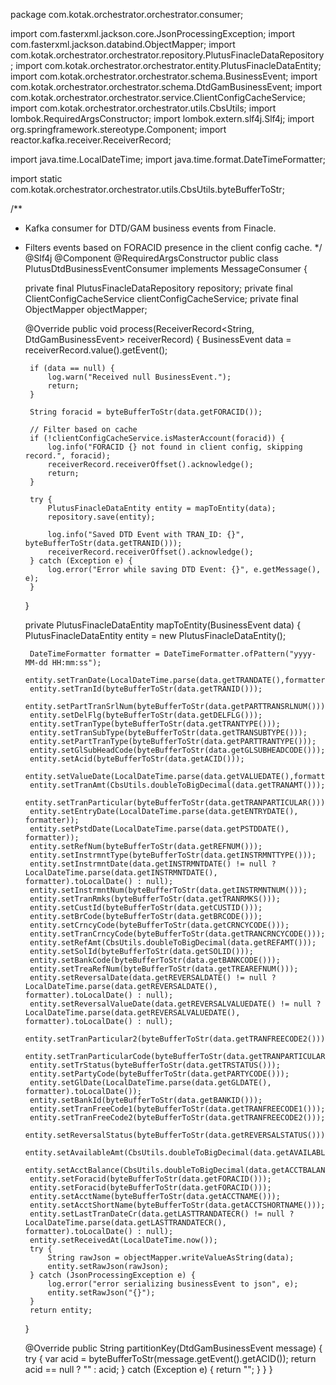 
package com.kotak.orchestrator.orchestrator.consumer;

import com.fasterxml.jackson.core.JsonProcessingException;
import com.fasterxml.jackson.databind.ObjectMapper;
import com.kotak.orchestrator.orchestrator.repository.PlutusFinacleDataRepository;
import com.kotak.orchestrator.orchestrator.entity.PlutusFinacleDataEntity;
import com.kotak.orchestrator.orchestrator.schema.BusinessEvent;
import com.kotak.orchestrator.orchestrator.schema.DtdGamBusinessEvent;
import com.kotak.orchestrator.orchestrator.service.ClientConfigCacheService;
import com.kotak.orchestrator.orchestrator.utils.CbsUtils;
import lombok.RequiredArgsConstructor;
import lombok.extern.slf4j.Slf4j;
import org.springframework.stereotype.Component;
import reactor.kafka.receiver.ReceiverRecord;

import java.time.LocalDateTime;
import java.time.format.DateTimeFormatter;

import static com.kotak.orchestrator.orchestrator.utils.CbsUtils.byteBufferToStr;

/**
 * Kafka consumer for DTD/GAM business events from Finacle.
 * Filters events based on FORACID presence in the client config cache.
 */
@Slf4j
@Component
@RequiredArgsConstructor
public class PlutusDtdBusinessEventConsumer implements MessageConsumer<DtdGamBusinessEvent> {

    private final PlutusFinacleDataRepository repository;
    private final ClientConfigCacheService clientConfigCacheService;
    private final ObjectMapper objectMapper;


    @Override
    public void process(ReceiverRecord<String, DtdGamBusinessEvent> receiverRecord) {
        BusinessEvent data = receiverRecord.value().getEvent();

        if (data == null) {
            log.warn("Received null BusinessEvent.");
            return;
        }

        String foracid = byteBufferToStr(data.getFORACID());

        // Filter based on cache
        if (!clientConfigCacheService.isMasterAccount(foracid)) {
            log.info("FORACID {} not found in client config, skipping record.", foracid);
            receiverRecord.receiverOffset().acknowledge();
            return;
        }

        try {
            PlutusFinacleDataEntity entity = mapToEntity(data);
            repository.save(entity);

            log.info("Saved DTD Event with TRAN_ID: {}", byteBufferToStr(data.getTRANID()));
            receiverRecord.receiverOffset().acknowledge();
        } catch (Exception e) {
            log.error("Error while saving DTD Event: {}", e.getMessage(), e);
        }
    }

    private PlutusFinacleDataEntity mapToEntity(BusinessEvent data) {
        PlutusFinacleDataEntity entity = new PlutusFinacleDataEntity();


        DateTimeFormatter formatter = DateTimeFormatter.ofPattern("yyyy-MM-dd HH:mm:ss");
        entity.setTranDate(LocalDateTime.parse(data.getTRANDATE(),formatter).toLocalDate());
        entity.setTranId(byteBufferToStr(data.getTRANID()));
        entity.setPartTranSrlNum(byteBufferToStr(data.getPARTTRANSRLNUM()));
        entity.setDelFlg(byteBufferToStr(data.getDELFLG()));
        entity.setTranType(byteBufferToStr(data.getTRANTYPE()));
        entity.setTranSubType(byteBufferToStr(data.getTRANSUBTYPE()));
        entity.setPartTranType(byteBufferToStr(data.getPARTTRANTYPE()));
        entity.setGlSubHeadCode(byteBufferToStr(data.getGLSUBHEADCODE()));
        entity.setAcid(byteBufferToStr(data.getACID()));
        entity.setValueDate(LocalDateTime.parse(data.getVALUEDATE(),formatter).toLocalDate());
        entity.setTranAmt(CbsUtils.doubleToBigDecimal(data.getTRANAMT()));
        entity.setTranParticular(byteBufferToStr(data.getTRANPARTICULAR()));
        entity.setEntryDate(LocalDateTime.parse(data.getENTRYDATE(), formatter));
        entity.setPstdDate(LocalDateTime.parse(data.getPSTDDATE(), formatter));
        entity.setRefNum(byteBufferToStr(data.getREFNUM()));
        entity.setInstrmntType(byteBufferToStr(data.getINSTRMNTTYPE()));
        entity.setInstrmntDate(data.getINSTRMNTDATE() != null ? LocalDateTime.parse(data.getINSTRMNTDATE(), formatter).toLocalDate() : null);
        entity.setInstrmntNum(byteBufferToStr(data.getINSTRMNTNUM()));
        entity.setTranRmks(byteBufferToStr(data.getTRANRMKS()));
        entity.setCustId(byteBufferToStr(data.getCUSTID()));
        entity.setBrCode(byteBufferToStr(data.getBRCODE()));
        entity.setCrncyCode(byteBufferToStr(data.getCRNCYCODE()));
        entity.setTranCrncyCode(byteBufferToStr(data.getTRANCRNCYCODE()));
        entity.setRefAmt(CbsUtils.doubleToBigDecimal(data.getREFAMT()));
        entity.setSolId(byteBufferToStr(data.getSOLID()));
        entity.setBankCode(byteBufferToStr(data.getBANKCODE()));
        entity.setTreaRefNum(byteBufferToStr(data.getTREAREFNUM()));
        entity.setReversalDate(data.getREVERSALDATE() != null ? LocalDateTime.parse(data.getREVERSALDATE(), formatter).toLocalDate() : null);
        entity.setReversalValueDate(data.getREVERSALVALUEDATE() != null ? LocalDateTime.parse(data.getREVERSALVALUEDATE(), formatter).toLocalDate() : null);
        entity.setTranParticular2(byteBufferToStr(data.getTRANFREECODE2()));
        entity.setTranParticularCode(byteBufferToStr(data.getTRANPARTICULARCODE()));
        entity.setTrStatus(byteBufferToStr(data.getTRSTATUS()));
        entity.setPartyCode(byteBufferToStr(data.getPARTYCODE()));
        entity.setGlDate(LocalDateTime.parse(data.getGLDATE(), formatter).toLocalDate());
        entity.setBankId(byteBufferToStr(data.getBANKID()));
        entity.setTranFreeCode1(byteBufferToStr(data.getTRANFREECODE1()));
        entity.setTranFreeCode2(byteBufferToStr(data.getTRANFREECODE2()));
        entity.setReversalStatus(byteBufferToStr(data.getREVERSALSTATUS()));
        entity.setAvailableAmt(CbsUtils.doubleToBigDecimal(data.getAVAILABLEAMT()));
        entity.setAcctBalance(CbsUtils.doubleToBigDecimal(data.getACCTBALANCE()));
        entity.setForacid(byteBufferToStr(data.getFORACID()));
        entity.setForacid(byteBufferToStr(data.getFORACID()));
        entity.setAcctName(byteBufferToStr(data.getACCTNAME()));
        entity.setAcctShortName(byteBufferToStr(data.getACCTSHORTNAME()));
        entity.setLastTranDateCr(data.getLASTTRANDATECR() != null ? LocalDateTime.parse(data.getLASTTRANDATECR(), formatter).toLocalDate() : null);
        entity.setReceivedAt(LocalDateTime.now());
        try {
            String rawJson = objectMapper.writeValueAsString(data);
            entity.setRawJson(rawJson);
        } catch (JsonProcessingException e) {
            log.error("error serializing businessEvent to json", e);
            entity.setRawJson("{}");
        }
        return entity;
    }



    @Override
    public String partitionKey(DtdGamBusinessEvent message) {
        try {
            var acid = byteBufferToStr(message.getEvent().getACID());
            return acid == null ? "" : acid;
        } catch (Exception e) {
            return "";
        }
    }
}
